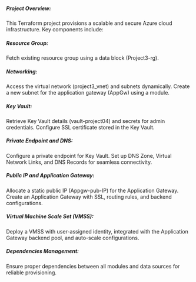
##### Project Overview:
This Terraform project provisions a scalable and secure Azure cloud infrastructure. Key components include:

##### Resource Group:

Fetch existing resource group using a data block (Project3-rg).

##### Networking:

Access the virtual network (project3_vnet) and subnets dynamically.
Create a new subnet for the application gateway (AppGw) using a module.

##### Key Vault:

Retrieve Key Vault details (vault-project04) and secrets for admin credentials.
Configure SSL certificate stored in the Key Vault.

##### Private Endpoint and DNS:

Configure a private endpoint for Key Vault.
Set up DNS Zone, Virtual Network Links, and DNS Records for seamless connectivity.

##### Public IP and Application Gateway:

Allocate a static public IP (Appgw-pub-IP) for the Application Gateway.
Create an Application Gateway with SSL, routing rules, and backend configurations.

##### Virtual Machine Scale Set (VMSS):

Deploy a VMSS with user-assigned identity, integrated with the Application Gateway backend pool, and auto-scale configurations.

##### Dependencies Management:

Ensure proper dependencies between all modules and data sources for reliable provisioning.